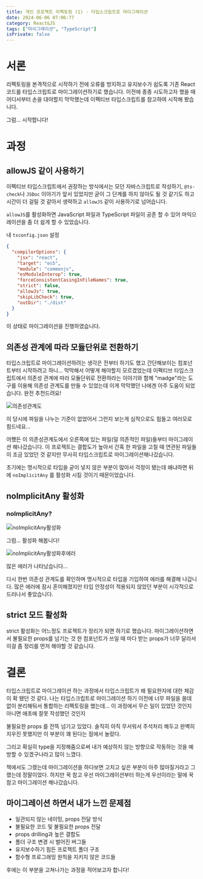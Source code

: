 ```yaml
---
title: 개인 프로젝트 리펙토링 (1) - 타입스크립트로 마이그레이션
date: 2024-06-06 07:06:77
category: React&JS
tags: ["마이그레이션", "TypeScript"]
isPrivate: false
---
```


# 서론

리펙토링을 본격적으로 시작하기 전에 오류를 방지하고 유지보수가 쉽도록 기존 React 코드를 타입스크립트로 마이그레이션하기로 했습니다. 이전에 종종 시도하고자 했을 때 어디서부터 손을 대야할지 막막했는데 이펙티브 타입스크립트를 참고하여 시작해 봤습니다.

그럼... 시작합니다!

# 과정

## allowJS 같이 사용하기

이펙티브 타입스크립트에서 권장하는 방식에서는 모던 자바스크립트로 작성하기, `@ts-check`나 `JSDoc` 이야기가 앞서 있었지만 굳이 그 단계를 하지 않아도 될 것 같기도 하고 시간이 더 걸릴 것 같아서 생략하고 `allowJS` 같이 사용하기로 넘어습니다.

`allowJS`를 활성화하면 JavaScript 파일과 TypeScript 파일이 공존 할 수 있어 마익으레이션을 좀 더 쉽게 할 수 있었습니다.

내 `tsconfig.json` 설정

```json
{
  "compilerOptions": {
    "jsx": "react",
    "target": "es5",
    "module": "commonjs",
    "esModuleInterop": true,
    "forceConsistentCasingInFileNames": true,
    "strict": false,
    "allowJs": true,
    "skipLibCheck": true,
    "outDir": "./dist"
  }
}
```

이 상태로 마이그레이션을 진행하였습니다.

## 의존성 관계에 따라 모듈단위로 전환하기

타입스크립트로 마이그레이션하려는 생각은 전부터 하기도 했고 간단해보이는 컴포넌트부터 시작하려고 하니... 막막해서 어떻게 해야할지 모르겠었는데 이펙티브 타입스크립트에서 의존성 관계에 따라 모듈단위로 전환하라는 이야기와 함께 "madge"라는 도구를 이용해 의존성 관계도를 만들 수 있었는데 이게 막막했던 나에겐 아주 도움이 되었습니다. 완전 추천드려요!

![의존성관계도](/react/image-2.png)

이 당시에 파일을 나누는 기준이 없었어서 그런지 보는게 심적으로도 힘들고 여러모로 힘드네요...

어쨌든 이 의존성관계도에서 오른쪽에 있는 파일(덜 의존적인 파일)들부터 마이그레이션 해나갔습니다.
이 프로젝트는 결합도가 높아서 간혹 한 파일을 고칠 때 연관된 파일들이 조금 있었던 것 같지만 무사히 타입스크립트로 마이그레이션해나갔습니다.

초기에는 명시적으로 타입을 굳이 넣지 않은 부분이 많아서 걱정이 됐는데 왜냐하면 뒤에 `noImplicitAny` 를 활성화 시킬 것이기 때문이었습니다.

## noImplicitAny 활성화

### noImplicitAny?

![noImplicitAny활성화](/react/image-3.png)

그럼... 활성화 해봅니다!

![noImplicitAny활성화후에러](/react/image-4.png)

많은 에러가 나타났습니다...

다시 한번 의존성 관계도를 확인하며 명시적으로 타입을 기입하여 에러를 해결해 나갑니다. 많은 에러에 잠시 혼미해졌지만 타입 안정성이 적용되지 않았던 부분이 시각적으로 드러나서 좋았습니다.

## strict 모드 활성화

strict 활성화는 어느정도 프로젝트가 정리가 되면 하기로 했습니다.
마이그레이션하면서 불필요한 props를 넘기는 것 한 컴포넌트가 쓰일 때 마다 받는 props가 너무 달라서 이걸 좀 정리를 먼저 해야할 것 같습니다.

# 결론

타입스크립트로 마이그레이션 하는 과정에서 타입스크립트가 왜 필요한지에 대한 체감이 확 됐던 것 같다.
나는 타입스크립트로 마이그레이션 하기 이전에 너무 파일을 쓸데 없이 분리해둬서 통합하는 리펙토링을 했는데... 이 과정에서 무슨 일이 있었던 것인지 아니면 애초에 잘못 작성했던 것인지

불필요한 props 를 잔뜩 넘기고 있었다. 솔직히 아직 무서워서 주석처리 해두고 완벽히 지우진 못했지만 이 부분이 꽤 된다는 점에서 놀랐다.

그리고 확실히 type을 지정해줌으로써 내가 예상하지 않는 방향으로 작동하는 것을 예방할 수 있겠구나라고 많이 느꼈다.

책에서도 그랬는데 마이그레이션을 하다보면 고치고 싶은 부분이 아주 많아질거라고 그랬는데 정말이었다. 하지만 꾹 참고 우선 마이그레이션부터 하는게 우선이라는 말에 꾹 참고 마이그레이션 해나갔습니다.

## 마이그레이션 하면서 내가 느낀 문제점

- 일관되지 않는 네이밍, props 전달 방식
- 불필요한 코드 및 불필요한 props 전달
- props drilling과 높은 결합도
- 폴더 구조 변경 시 벌어진 버그들
- 유지보수하기 힘든 프로젝트 폴더 구조
- 함수형 프로그래밍 원칙을 지키지 않은 코드들

후에는 이 부분을 고쳐나가는 과정을 적어보고자 합니다!

